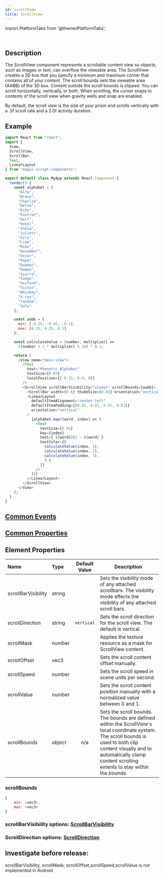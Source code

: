 ```yaml
---
id: scrollView
title: ScrollView
---
```


import PlatformTabs from '@theme/PlatformTabs';

<PlatformTabs component='scrollview' />​

## Description

The ScrollView component represents a scrollable content view so objects, such as images or text, can overflow the viewable area. The ScrollView creates a 3D box that you specify a minimum and maximum corner that contains all of your content. The scroll bounds sets the viewable area (AABB) of the 3D box. Content outside the scroll bounds is clipped. You can scroll horizontally, vertically, or both. When scrolling, the cursor snaps to contents of the scroll view when gravity wells and snap are enabled.

By default, the scroll view is the size of your prism and scrolls vertically with a .5f scroll rate and a 2.0f activity duration.

## Example

```javascript
import React from "react";
import {
  View,
  ScrollView,
  ScrollBar,
  Text,
  LinearLayout
} from "magic-script-components";

export default class MyApp extends React.Component {
  render() {
    const alphabet = [
      "Alfa",
      "Bravo",
      "Charlie",
      "Delta",
      "Echo",
      "Foxtrot",
      "Golf",
      "Hotel",
      "India",
      "Juliett",
      "Kilo",
      "Lima",
      "Mike",
      "November",
      "Oscar",
      "Papa",
      "Quebec",
      "Romeo",
      "Sierra",
      "Tango",
      "Uniform",
      "Victor",
      "Whiskey",
      "X-ray",
      "Yankee",
      "Zulu"
    ];

    const aabb = {
      min: [-0.25, -0.45, -0.1],
      max: [0.25, 0.35, 0.1]
    };

    const calculateValue = (number, multiplier) =>
      ((number + 1 * multiplier) % 10) * 0.1;

    return (
      <View name="main-view">
        <Text
          text="Phonetic Alphabet"
          textSize={0.07}
          localPosition={[-0.15, 0.4, 0]}
        />
        <ScrollView scrollBarVisibility="always" scrollBounds={aabb}>
          <ScrollBar width={0.6} thumbSize={0.03} orientation="vertical" />
          <LinearLayout
            defaultItemAlignment="center-left"
            defaultItemPadding={[0.01, 0.01, 0.01, 0.01]}
            orientation="vertical"
          >
            {alphabet.map((word, index) => (
              <Text
                textSize={0.05}
                key={index}
                text={`${word[0]} - ${word}`}
                textColor={[
                  calculateValue(index, 1),
                  calculateValue(index, 2),
                  calculateValue(index, 3),
                  0.8
                ]}
              />
            ))}
          </LinearLayout>
        </ScrollView>
      </View>
    );
  }
}
```

## [Common Events](../events/CommonEvents.md)

## [Common Properties](../types/Properties.md)

## Element Properties

| Name                | Type     | Default Value | Description                                                                                                                                                                                                                             |
| :------------------ | :------- | :-----------: | --------------------------------------------------------------------------------------------------------------------------------------------------------------------------------------------------------------------------------------- |
| scrollBarVisibility | string   |               | Sets the visibility mode of any attached scrollbars. The visibility mode affects the visibility of any attached scroll bars.                                                                                                            |
| scrollDirection     | string   |  `vertical`   | Sets the scroll direction for the scroll view. The default is vertical.                                                                                                                                                                 |
| scrollMask          | number   |               | Applies the texture resource as a mask for ScrollView content.                                                                                                                                                                          |
| scrollOffset        | vec3     |               | Sets the scroll content offset manually.                                                                                                                                                                                                |
| scrollSpeed         | number   |               | Sets the scroll speed in scene units per second.                                                                                                                                                                                        |
| scrollValue         | number   |               | Sets the scroll content position manually with a normalized value between 0 and 1.                                                                                                                                                      |
| scrollBounds        | _object_ |      n/a      | Sets the scroll bounds. The bounds are defined within the ScrollView's local coordinate system. The scroll bounds is used to both clip content visually and to automatically clamp content scrolling extents to stay within the bounds. |

### scrollBounds

```javascript
{
    min: <vec3>,
    max: <vec3>
}
```

### scrollBarVisibility options: [ScrollBarVisibility](../types/ScrollBarVisibility.md)

### ScrollDirection options: [ScrollDirection](../types/ScrollDirection.md)

## Investigate before release:
scrollBarVisibility, scrollMask, scrollOffset,scrollSpeed,scrollValue is not implemented in Android